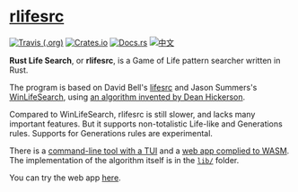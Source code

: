 # [rlifesrc](https://github.com/AlephAlpha/rlifesrc)

[![Travis (.org)](https://img.shields.io/travis/AlephAlpha/rlifesrc)](https://travis-ci.org/AlephAlpha/rlifesrc) [![Crates.io](https://img.shields.io/crates/v/rlifesrc)](https://crates.io/crates/rlifesrc) [![Docs.rs](https://docs.rs/rlifesrc-lib/badge.svg)](https://docs.rs/rlifesrc-lib/) [![中文](https://img.shields.io/badge/readme-%E4%B8%AD%E6%96%87-brightgreen)](README.md)

__Rust Life Search__, or __rlifesrc__, is a Game of Life pattern searcher written in Rust.

The program is based on David Bell's [lifesrc](https://github.com/DavidKinder/Xlife/tree/master/Xlife35/source/lifesearch) and Jason Summers's [WinLifeSearch](https://github.com/jsummers/winlifesearch/), using [an algorithm invented by Dean Hickerson](https://github.com/DavidKinder/Xlife/blob/master/Xlife35/source/lifesearch/ORIGIN).

Compared to WinLifeSearch, rlifesrc is still slower, and lacks many important features. But it supports non-totalistic Life-like and Generations rules. Supports for Generations rules are experimental.

There is a [command-line tool with a TUI](tui/) and a [web app complied to WASM](web/). The implementation of the algorithm itself is in the [`lib/`](lib/) folder.

You can try the web app [here](https://alephalpha.github.io/rlifesrc/).
